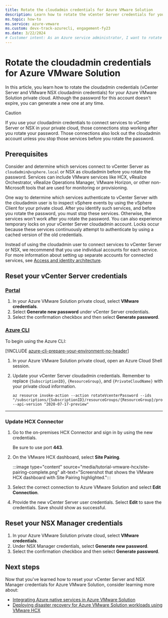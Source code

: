 ```yaml
---
title: Rotate the cloudadmin credentials for Azure VMware Solution
description: Learn how to rotate the vCenter Server credentials for your Azure VMware Solution private cloud. 
ms.topic: how-to
ms.service: azure-vmware
ms.custom: devx-track-azurecli, engagement-fy23
ms.date: 3/22/2024
# Customer intent: As an Azure service administrator, I want to rotate my cloudadmin credentials so that the HCX Connector has the latest vCenter Server CloudAdmin credentials.
---
```


# Rotate the cloudadmin credentials for Azure VMware Solution

In this article, you learn how to rotate the cloudadmin credentials (vCenter Server and VMware NSX cloudadmin credentials) for your Azure VMware Solution private cloud. Although the password for this account doesn't expire, you can generate a new one at any time.

>[!CAUTION]
>If you use your cloudadmin credentials to connect services to vCenter Server or NSX in your private cloud, those connections stop working after you rotate your password. Those connections also lock out the cloudadmin account unless you stop those services before you rotate the password.

## Prerequisites

Consider and determine which services connect to vCenter Server as `cloudadmin@vsphere.local` or NSX as cloudadmin before you rotate the password. Services can include VMware services like HCX, vRealize Orchestrator, vRealize Operations Manager, VMware Horizon, or other non-Microsoft tools that are used for monitoring or provisioning.

One way to determine which services authenticate to vCenter Server with the cloudadmin user is to inspect vSphere events by using the vSphere Client for your private cloud. After you identify such services, and before you rotate the password, you must stop these services. Otherwise, the services won't work after you rotate the password. You can also experience temporary locks on your vCenter Server cloudadmin account. Locks occur because these services continuously attempt to authenticate by using a cached version of the old credentials.

Instead of using the cloudadmin user to connect services to vCenter Server or NSX, we recommend that you use individual accounts for each service. For more information about setting up separate accounts for connected services, see [Access and identity architecture](./architecture-identity.md).

## Reset your vCenter Server credentials

### [Portal](#tab/azure-portal)

1. In your Azure VMware Solution private cloud, select **VMware credentials**.
1. Select **Generate new password** under vCenter Server credentials.
1. Select the confirmation checkbox and then select **Generate password**.

### [Azure CLI](#tab/azure-cli)

To begin using the Azure CLI:

[!INCLUDE [azure-cli-prepare-your-environment-no-header](~/reusable-content/azure-cli/azure-cli-prepare-your-environment-no-header.md)]

1. In your Azure VMware Solution private cloud, open an Azure Cloud Shell session.

1. Update your vCenter Server cloudadmin credentials. Remember to replace `{SubscriptionID}`, `{ResourceGroup}`, and `{PrivateCloudName}` with your private cloud information.

   ```azurecli-interactive
   az resource invoke-action --action rotateVcenterPassword --ids "/subscriptions/{SubscriptionID}/resourceGroups/{ResourceGroup}/providers/Microsoft.AVS/privateClouds/{PrivateCloudName}" --api-version "2020-07-17-preview"
   ```

---

### Update HCX Connector

1. Go to the on-premises HCX Connector and sign in by using the new credentials.

   Be sure to use port **443**.

1. On the VMware HCX dashboard, select **Site Pairing**.

   :::image type="content" source="media/tutorial-vmware-hcx/site-pairing-complete.png" alt-text="Screenshot that shows the VMware HCX dashboard with Site Pairing highlighted.":::

1. Select the correct connection to Azure VMware Solution and select **Edit Connection**.

1. Provide the new vCenter Server user credentials. Select **Edit** to save the credentials. Save should show as successful.

## Reset your NSX Manager credentials

1. In your Azure VMware Solution private cloud, select **VMware credentials**.
1. Under NSX Manager credentials, select **Generate new password**.
1. Select the confirmation checkbox and then select **Generate password**.

## Next steps

Now that you've learned how to reset your vCenter Server and NSX Manager credentials for Azure VMware Solution, consider learning more about:

- [Integrating Azure native services in Azure VMware Solution](integrate-azure-native-services.md)
- [Deploying disaster recovery for Azure VMware Solution workloads using VMware HCX](deploy-disaster-recovery-using-vmware-hcx.md)

